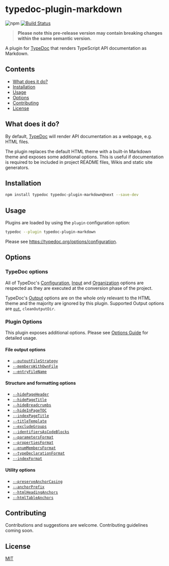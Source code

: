 # typedoc-plugin-markdown

![npm](https://img.shields.io/npm/v/typedoc-plugin-markdown%2Fnext?\&logo=npm) [![Build Status](https://github.com/tgreyuk/typedoc-plugin-markdown/actions/workflows/ci.yml/badge.svg?branch=master)](https://github.com/tgreyuk/typedoc-plugin-markdown/actions/workflows/ci.yml)

> **Please note this pre-release version may contain breaking changes within the same semantic version.**

A plugin for [TypeDoc](https://typedoc.org) that renders TypeScript API documentation as Markdown.

## Contents

*   [What does it do?](#what-does-it-do)
*   [Installation](#installation)
*   [Usage](#usage)
*   [Options](#options)
*   [Contributing](#contributing)
*   [License](#license)

## What does it do?

By default, [TypeDoc](https://typedoc.org) will render API documentation as a webpage, e.g. HTML files.

The plugin replaces the default HTML theme with a built-in Markdown theme and exposes some additional options. This is useful if documentation is required to be included in project README files, Wikis and static site generators.

## Installation

```bash
npm install typedoc typedoc-plugin-markdown@next --save-dev
```

## Usage

Plugins are loaded by using the `plugin` configuration option:

```bash
typedoc --plugin typedoc-plugin-markdown
```

Please see <https://typedoc.org/options/configuration>.

## Options

### TypeDoc options

All of TypeDoc's [Configuration](https://typedoc.org/options/configuration/), [Input](https://typedoc.org/options/input/) and [Organization](https://typedoc.org/options/organization/) options are respected as they are executed at the conversion phase of the project.

TypeDoc's [Output](https://typedoc.org/options/output/) options are on the whole only relevant to the HTML theme and the majority are ignored by this plugin. Supported Output options are [`out`](https://typedoc.org/options/output/#out), `cleanOutputDir`.

### Plugin Options

This plugin exposes additional options. Please see [Options Guide](./docs/guides/options.md) for detailed usage.

#### File output options

*   [`--outputFileStrategy`](./docs/guides/options.md#--outputfilestrategy)
*   [`--membersWithOwnFile`](./docs/guides/options.md#--memberswithownfile)
*   [`--entryFileName`](./docs/guides/options.md#--entryfilename)

#### Structure and formatting options

*   [`--hidePageHeader`](./docs/guides/options.md#--hidepageheader)
*   [`--hidePageTitle`](./docs/guides/options.md#--hidepagetitle)
*   [`--hideBreadcrumbs`](./docs/guides/options.md#--hidebreadcrumbs)
*   [`--hideInPageTOC`](./docs/guides/options.md#--hideinpagetoc)
*   [`--indexPageTitle`](./docs/guides/options.md#--indexpagetitle)
*   [`--titleTemplate`](./docs/guides/options.md#--titletemplate)
*   [`--excludeGroups`](./docs/guides/options.md#--excludegroups)
*   [`--identifiersAsCodeBlocks`](./docs/guides/options.md#--identifiersascodeblocks)
*   [`--parametersFormat`](./docs/guides/options.md#--parametersformat)
*   [`--propertiesFormat`](./docs/guides/options.md#--propertiesformat)
*   [`--enumMembersFormat`](./docs/guides/options.md#--enummembersformat)
*   [`--typeDeclarationFormat`](./docs/guides/options.md#--typedeclarationformat)
*   [`--indexFormat`](./docs/guides/options.md#--indexformat)

#### Utility options

*   [`--preserveAnchorCasing`](./docs/guides/options.md#--preserveanchorcasing)
*   [`--anchorPrefix`](./docs/guides/options.md#--anchorprefix)
*   [`--htmlHeadingAnchors`](./docs/guides/options.md#--htmlheadinganchors)
*   [`--htmlTableAnchors`](./docs/guides/options.md#--htmltableanchors)

## Contributing

Contributions and suggestions are welcome. Contributing guidelines coming soon.

## License

[MIT](https://github.com/tgreyuk/typedoc-plugin-markdown/blob/master/LICENSE)
